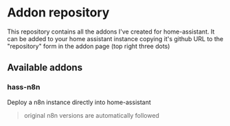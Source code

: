 # Addon repository

This repository contains all the addons I've created for home-assistant. It can be added to your home assistant instance copying it's github URL to the "repository" form in the addon page (top right three dots)

## Available addons

### hass-n8n

Deploy a n8n instance directly into home-assistant
> original n8n versions are automatically followed
